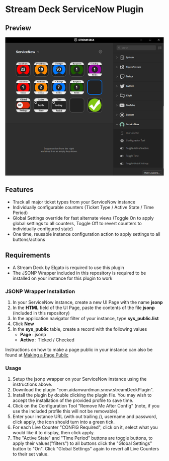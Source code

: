 # Stream Deck ServiceNow Plugin
## Preview
![ServiceNow Stream Deck Preview](preview.PNG)
## Features
- Track all major ticket types from your ServiceNow instance
- Individually configurable counters (Ticket Type / Active State / Time Period)
- Global Settings override for fast alternate views (Toggle On to apply global settings to all counters, Toggle Off to revert counters to individually configured state)
- One time, reusable instance configuration action to apply settings to all buttons/actions
## Requirements
- A Stream Deck by Elgato is required to use this plugin
- The JSONP Wrapper included in this repository is required to be installed on your instance for this plugin to work
### JSONP Wrapper Installation
1. In your ServiceNow instance, create a new UI Page with the name **jsonp**
2. In the **HTML** field of the UI Page, paste the contents of the file **jsonp** (included in this repository)
3. In the application navigator filter of your instance, type **sys_public.list**
4. Click **New**
5. In the **sys_public** table, create a record with the following values
   - **Page** : jsonp 
   - **Active** : Ticked / Checked

Instructions on how to make a page public in your instance can also be found at [Making a Page Public](http://wiki.servicenow.com/index.php?title=Making_a_Page_Public)
### Usage
1. Setup the jsonp wrapper on your ServiceNow instance using the instructions above.
2. Download the plugin "com.aidanwardman.snow.streamDeckPlugin".
3. Install the plugin by double clicking the plugin file. You may wish to accept the installation of the provided profile to save time.
4. Click on the Configuration Tool "Remove Me After Config" (note, if you use the included profile this will not be removable).
5. Enter your instance URL (with out trailing /), username and password, click apply, the icon should turn into a green tick.
6. For each Live Counter "CONFIG Required", click on it, select what you would like it to display, then click apply.
7. The "Active State" and "Time Period" buttons are toggle buttons, to apply their values("filters") to all buttons click the "Global Settings" button to "On". Click "Global Settings" again to revert all Live Counters to their set value.